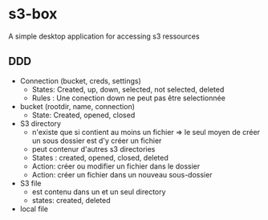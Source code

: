 # s3-box
A simple desktop application for accessing s3 ressources


## DDD

* Connection (bucket, creds, settings)
    * States: Created, up, down, selected, not selected, deleted
    * Rules : Une conection down ne peut pas être selectionnée
* bucket (rootdir, name, connection)
    * State: Created, opened, closed
* S3 directory
    * n'existe que si contient au moins un fichier => le seul moyen de créer un sous dossier est d'y créer un fichier
    * peut contenur d'autres s3 directories
    * States : created, opened, closed, deleted
    * Action: créer ou modifier un fichier dans le dossier
    * Action: créer un fichier dans un nouveau sous-dossier
* S3 file
    * est contenu dans un et un seul directory
    * states: created, deleted
* local file


